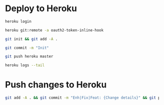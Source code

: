 
# Deploy to Heroku 
```sh
heroku login
```

```sh
heroku git:remote -a oauth2-token-inline-hook
```

```sh
git init && git add -A .
```

```sh
git commit -m "Init"
```

```sh
git push heroku master
```

```sh
heroku logs --tail
```

# Push changes to Heroku

```sh
git add -A . && git commit -m "Enh|Fix|Feat: {Change details}" && git push heroku master && heroku logs --tail
```
